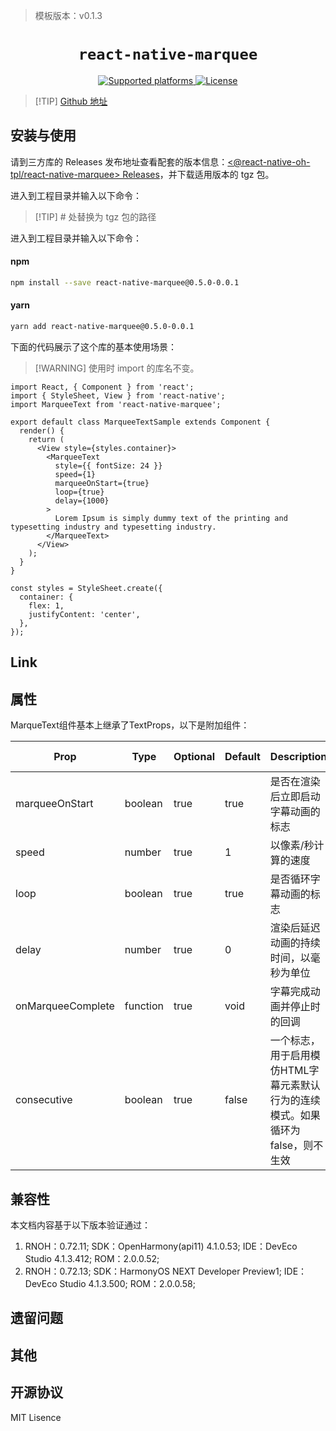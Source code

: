 > 模板版本：v0.1.3

<p align="center">
  <h1 align="center"> <code>react-native-marquee</code> </h1>
</p>
<p align="center">
    <a href="https://github.com/react-navigation/react-navigation/tree/6.x/packages/stack">
        <img src="https://img.shields.io/badge/platforms-android%20|%20ios%20|%20harmony%20-lightgrey.svg" alt="Supported platforms" />
    </a>
    <a href="https://github.com/react-navigation/react-navigation/blob/6.x/packages/stack/LICENSE">
        <img src="https://img.shields.io/badge/license-MIT-green.svg" alt="License" />
    </a>
</p>

> [!TIP] [Github 地址](https://github.com/react-native-oh-library/react-native-marquee)

## 安装与使用

请到三方库的 Releases 发布地址查看配套的版本信息：[<@react-native-oh-tpl/react-native-marquee> Releases](https://github.com/react-native-oh-library/react-native-marquee/releases)，并下载适用版本的 tgz 包。

进入到工程目录并输入以下命令：

> [!TIP] # 处替换为 tgz 包的路径

进入到工程目录并输入以下命令：

#### **npm**

```bash
npm install --save react-native-marquee@0.5.0-0.0.1
```

#### **yarn**

```bash
yarn add react-native-marquee@0.5.0-0.0.1
```

<!-- tabs:end -->

下面的代码展示了这个库的基本使用场景：

> [!WARNING] 使用时 import 的库名不变。

```tsx
import React, { Component } from 'react';
import { StyleSheet, View } from 'react-native';
import MarqueeText from 'react-native-marquee';

export default class MarqueeTextSample extends Component {
  render() {
    return (
      <View style={styles.container}>
        <MarqueeText
          style={{ fontSize: 24 }}
          speed={1}
          marqueeOnStart={true}
          loop={true}
          delay={1000}
        >
          Lorem Ipsum is simply dummy text of the printing and typesetting industry and typesetting industry.
        </MarqueeText>
      </View>
    );
  }
}

const styles = StyleSheet.create({
  container: {
    flex: 1,
    justifyContent: 'center',
  },
});
```

## Link

## 属性

MarqueText组件基本上继承了TextProps，以下是附加组件：


| Prop             | Type                          | Optional   | Default | Description | HarmonyOS Support |
| ---------------- | ------------------------------------ | ------ | -------- | -------- | ----------------- |
| marqueeOnStart | boolean | true | true       | 是否在渲染后立即启动字幕动画的标志      | yes               |
| speed | number | true | 1       | 以像素/秒计算的速度      | yes               |
| loop | boolean | true | true       | 是否循环字幕动画的标志      | yes               |
| delay | number | true | 0       | 渲染后延迟动画的持续时间，以毫秒为单位      | yes               |
| onMarqueeComplete | function | true | void       | 字幕完成动画并停止时的回调      | yes               |
| consecutive | boolean | true | false       | 一个标志，用于启用模仿HTML字幕元素默认行为的连续模式。如果循环为false，则不生效      | yes               |

## 兼容性

本文档内容基于以下版本验证通过：

1. RNOH：0.72.11; SDK：OpenHarmony(api11) 4.1.0.53; IDE：DevEco Studio 4.1.3.412; ROM：2.0.0.52;
2. RNOH：0.72.13; SDK：HarmonyOS NEXT Developer Preview1; IDE：DevEco Studio 4.1.3.500; ROM：2.0.0.58;

## 遗留问题

## 其他

## 开源协议

MIT Lisence
